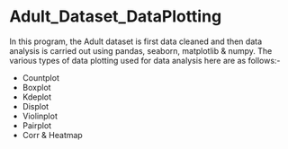 # Adult_Dataset_DataPlotting
In this program, the Adult dataset is first data cleaned and then data analysis is carried out using pandas, seaborn, matplotlib & numpy.
The various types of data plotting used for data analysis here are as follows:-
- Countplot
- Boxplot
- Kdeplot
- Displot
- Violinplot
- Pairplot
- Corr & Heatmap
